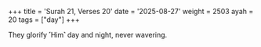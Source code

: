 +++
title = 'Surah 21, Verses 20'
date = '2025-08-27'
weight = 2503
ayah = 20
tags = ["day"]
+++

They glorify ˹Him˺ day and night, never wavering.